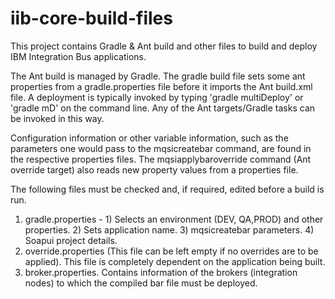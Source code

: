 # iib-core-build-files

This project contains Gradle & Ant build and other files to build and deploy IBM Integration Bus applications.

The Ant build is managed by Gradle. The gradle build file sets some ant properties from a gradle.properties file before it imports the Ant build.xml file. A deployment is typically invoked by typing 'gradle multiDeploy' or 'gradle mD' on the command line. Any of the Ant targets/Gradle tasks can be invoked in this way.

Configuration information or other variable information, such as the parameters one would pass to the mqsicreatebar command, are found in the respective properties files. The mqsiapplybaroverride command (Ant override target) also reads new property values from a properties file.

The following files must be checked and, if required, edited before a build is run.

1. gradle.properties - 1) Selects an environment (DEV, QA,PROD) and other properties. 2) Sets application name. 3) mqsicreatebar parameters. 4) Soapui project details.
2. override.properties (This file can be left empty if no overrides are to be applied). This file is completely dependent on the application being built.
3. broker.properties. Contains information of the brokers (integration nodes) to which the compiled bar file must be deployed.
